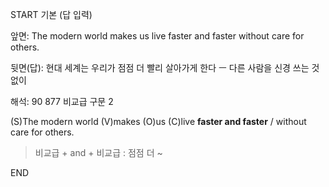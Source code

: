 START
기본 (답 입력)

앞면:
The modern world makes us live faster and faster without care for others.


뒷면(답):
현대 세계는 우리가 점점 더 빨리 살아가게 한다 ㅡ 다른 사람을 신경 쓰는 것 없이


해석:
90 877 비교급 구문 2

(S)The modern world (V)makes (O)us (C)live **faster and faster** / without care for others.

> 비교급 + and + 비교급 : 점점 더 ~
<!--ID: 1696733207466-->
END